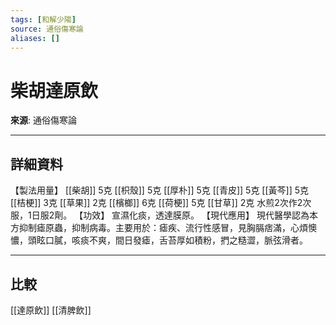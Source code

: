 ```yaml
---
tags: [和解少陽]
source: 通俗傷寒論
aliases: []
---
```


# 柴胡達原飲

**來源**: 通俗傷寒論  

---

## 詳細資料
【製法用量】 [[柴胡]] 5克 [[枳殼]] 5克 [[厚朴]] 5克 [[青皮]] 5克 [[黃芩]] 5克 [[桔梗]] 3克 [[草果]] 2克 [[檳榔]] 6克 [[荷梗]] 5克 [[甘草]] 2克
水煎2次作2次服，1日服2劑。
【功效】
宣濕化痰，透達膜原。
【現代應用】
現代醫學認為本方抑制瘧原蟲，抑制病毒。主要用於：瘧疾、流行性感冒，見胸膈痞滿，心煩懊憹，頭眩口膩，咳痰不爽，間日發瘧，舌苔厚如積粉，捫之糙澀，脈弦滑者。

---

## 比較
[[達原飲]]
[[清脾飲]]
